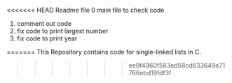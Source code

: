 <<<<<<< HEAD
Readme file
0 main file to check code
1. comment out code
2. fix code to print largest number
3. fix code to print year

=======
This Repository contains code for single-linked lists in C.
>>>>>>> ee9f4960f583ed58cd633649e71766ebd19fdf3f
